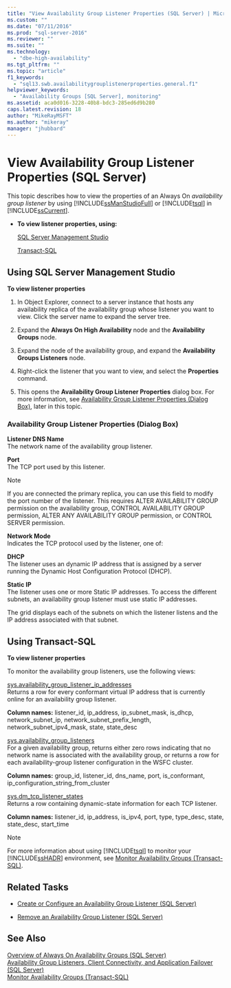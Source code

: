 ```yaml
---
title: "View Availability Group Listener Properties (SQL Server) | Microsoft Docs"
ms.custom: ""
ms.date: "07/11/2016"
ms.prod: "sql-server-2016"
ms.reviewer: ""
ms.suite: ""
ms.technology: 
  - "dbe-high-availability"
ms.tgt_pltfrm: ""
ms.topic: "article"
f1_keywords: 
  - "sql13.swb.availabilitygrouplistenerproperties.general.f1"
helpviewer_keywords: 
  - "Availability Groups [SQL Server], monitoring"
ms.assetid: aca0d016-3228-40b8-bdc3-285ed6d9b280
caps.latest.revision: 18
author: "MikeRayMSFT"
ms.author: "mikeray"
manager: "jhubbard"
---
```

# View Availability Group Listener Properties (SQL Server)
  This topic describes how to view the properties of an Always On *availability group listener* by using [!INCLUDE[ssManStudioFull](../../../includes/ssmanstudiofull-md.md)] or [!INCLUDE[tsql](../../../includes/tsql-md.md)] in [!INCLUDE[ssCurrent](../../../includes/sscurrent-md.md)].  
  
-   **To view listener properties, using:**  
  
     [SQL Server Management Studio](#SSMSProcedure)  
  
     [Transact-SQL](#TsqlProcedure)  
  
##  <a name="SSMSProcedure"></a> Using SQL Server Management Studio  
 **To view listener properties**  
  
1.  In Object Explorer, connect to a server instance that hosts any availability replica of the availability group whose listener you want to view. Click the server name to expand the server tree.  
  
2.  Expand the **Always On High Availability** node and the **Availability Groups** node.  
  
3.  Expand the node of the availability group, and expand the **Availability Groups Listeners** node.  
  
4.  Right-click the listener that you want to view, and select the **Properties** command.  
  
5.  This opens the **Availability Group Listener Properties** dialog box. For more information, see [Availability Group Listener Properties (Dialog Box)](#AgListenerPropertiesDialog), later in this topic.  
  
###  <a name="AgListenerPropertiesDialog"></a> Availability Group Listener Properties (Dialog Box)  
 **Listener DNS Name**  
 The network name of the availability group listener.  
  
 **Port**  
 The TCP port used by this listener.  
  
> [!NOTE]  
>  If you are connected the primary replica, you can use this field to modify the port number of the listener. This requires ALTER AVAILABILITY GROUP permission on the availability group, CONTROL AVAILABILITY GROUP permission, ALTER ANY AVAILABILITY GROUP permission, or CONTROL SERVER permission.  
  
 **Network Mode**  
 Indicates the TCP protocol used by the listener, one of:  
  
 **DHCP**  
 The listener uses an dynamic IP address that is assigned by a server running the Dynamic Host Configuration Protocol (DHCP).  
  
 **Static IP**  
 The listener uses one or more Static IP addresses. To access the different subnets, an availability group listener must use static IP addresses.  
  
 The grid displays each of the subnets on which the listener listens and the IP address associated with that subnet.  
  
##  <a name="TsqlProcedure"></a> Using Transact-SQL  
 **To view listener properties**  
  
 To monitor the availability group listeners, use the following views:  
  
 [sys.availability_group_listener_ip_addresses](../../../relational-databases/system-catalog-views/sys-availability-group-listener-ip-addresses-transact-sql.md)  
 Returns a row for every conformant virtual IP address that is currently online for an availability group listener.  
  
 **Column names:** listener_id, ip_address, ip_subnet_mask, is_dhcp, network_subnet_ip, network_subnet_prefix_length, network_subnet_ipv4_mask, state, state_desc  
  
 [sys.availability_group_listeners](../../../relational-databases/system-catalog-views/sys-availability-group-listeners-transact-sql.md)  
 For a given availability group, returns either zero rows indicating that no network name is associated with the availability group, or returns a row for each availability-group listener configuration in the WSFC cluster.  
  
 **Column names:** group_id, listener_id, dns_name, port, is_conformant, ip_configuration_string_from_cluster  
  
 [sys.dm_tcp_listener_states](../../../relational-databases/system-dynamic-management-views/sys-dm-tcp-listener-states-transact-sql.md)  
 Returns a row containing dynamic-state information for each TCP listener.  
  
 **Column names:** listener_id, ip_address, is_ipv4, port, type, type_desc, state, state_desc, start_time  
  
> [!NOTE]  
>  For more information about using [!INCLUDE[tsql](../../../includes/tsql-md.md)] to monitor your [!INCLUDE[ssHADR](../../../includes/sshadr-md.md)] environment, see [Monitor Availability Groups &#40;Transact-SQL&#41;](../../../database-engine/availability-groups/windows/monitor-availability-groups-transact-sql.md).  
  
##  <a name="RelatedTasks"></a> Related Tasks  
  
-   [Create or Configure an Availability Group Listener &#40;SQL Server&#41;](../../../database-engine/availability-groups/windows/create-or-configure-an-availability-group-listener-sql-server.md)  
  
-   [Remove an Availability Group Listener &#40;SQL Server&#41;](../../../database-engine/availability-groups/windows/remove-an-availability-group-listener-sql-server.md)  
  
## See Also  
 [Overview of Always On Availability Groups &#40;SQL Server&#41;](../../../database-engine/availability-groups/windows/overview-of-always-on-availability-groups-sql-server.md)   
 [Availability Group Listeners, Client Connectivity, and Application Failover &#40;SQL Server&#41;](../../../database-engine/availability-groups/windows/listeners-client-connectivity-application-failover.md)   
 [Monitor Availability Groups &#40;Transact-SQL&#41;](../../../database-engine/availability-groups/windows/monitor-availability-groups-transact-sql.md)  
  
  

